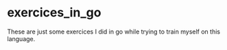 # exercices_in_go

These are just some exercices I did in go while trying to train myself on this language.

